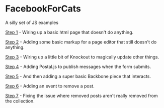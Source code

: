 FacebookForCats
===============

A silly set of JS examples

[Step 1](./Step%201/index.html) - Wiring up a basic html page that doesn't do anything.

[Step 2](./Step%202/index.html) - Adding some basic markup for a page editor that still doesn't do anything.

[Step 3](./Step%203/index.html) - Wiring up a little bit of Knockout to magically update other things.

[Step 4](./Step%204/index.html) - Adding Postal.js to publish messages when the form submits.

[Step 5](./Step%205/index.html) - And then adding a super basic Backbone piece that interacts.

[Step 6](./Step%206/index.html) - Adding an event to remove a post.

[Step 7](./Step%207/index.html) - Fixing the issue where removed posts aren't really removed from the collection.